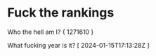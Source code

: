 # Fuck the rankings

Who the hell am I?
{ 1271610 }

What fucking year is it?
[ 2024-01-15T17:13:28Z ]
